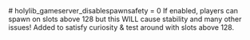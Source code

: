 <type name="holylib_gameserver_disablespawnsafety" category="" is="convar">
	<summary>
		# holylib_gameserver_disablespawnsafety = 0
		If enabled, players can spawn on slots above 128 but this WILL cause stability and many other issues!  
		Added to satisfy curiosity & test around with slots above 128.
		<added version="0.7"></added>
	</summary>
</type>